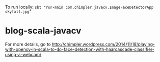 To run locally:
`sbt "run-main com.chimpler.javacv.ImageFaceDetectorApp skyfall.jpg"`

blog-scala-javacv
=================

For more details, go to http://chimpler.wordpress.com/2014/11/18/playing-with-opencv-in-scala-to-do-face-detection-with-haarcascade-classifier-using-a-webcam/
